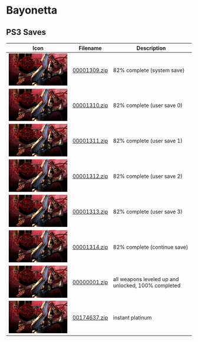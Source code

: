 # Bayonetta

## PS3 Saves

| Icon | Filename | Description |
|------|----------|-------------|
| ![Bayonetta](ICON0.PNG) | [00001309.zip](00001309.zip) | 82% complete (system save) |
| ![Bayonetta](ICON0.PNG) | [00001310.zip](00001310.zip) | 82% complete (user save 0) |
| ![Bayonetta](ICON0.PNG) | [00001311.zip](00001311.zip) | 82% complete (user save 1) |
| ![Bayonetta](ICON0.PNG) | [00001312.zip](00001312.zip) | 82% complete (user save 2) |
| ![Bayonetta](ICON0.PNG) | [00001313.zip](00001313.zip) | 82% complete (user save 3) |
| ![Bayonetta](ICON0.PNG) | [00001314.zip](00001314.zip) | 82% complete (continue save) |
| ![Bayonetta](ICON0.PNG) | [00000001.zip](00000001.zip) | all weapons leveled up and unlocked, 100% completed |
| ![Bayonetta](ICON0.PNG) | [00174637.zip](00174637.zip) | instant platinum |
